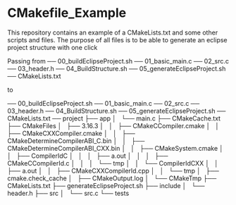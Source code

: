 # CMakefile_Example

This repository contains an example of a CMakeLists.txt and some other scripts and files.
The purpose of all files is to be able to generate an eclipse project structure with one click

Passing from 
── 00_buildEclipseProject.sh
── 01_basic_main.c
── 02_src.c
── 03_header.h
── 04_BuildStructure.sh
── 05_generateEclipseProject.sh
── CMakeLists.txt

to 

── 00_buildEclipseProject.sh
── 01_basic_main.c
── 02_src.c
── 03_header.h
── 04_BuildStructure.sh
── 05_generateEclipseProject.sh
── CMakeLists.txt
── project
    ├── app
    │   └── main.c
    ├── CMakeCache.txt
    ├── CMakeFiles
    │   ├── 3.16.3
    │   │   ├── CMakeCCompiler.cmake
    │   │   ├── CMakeCXXCompiler.cmake
    │   │   ├── CMakeDetermineCompilerABI_C.bin
    │   │   ├── CMakeDetermineCompilerABI_CXX.bin
    │   │   ├── CMakeSystem.cmake
    │   │   ├── CompilerIdC
    │   │   │   ├── a.out
    │   │   │   ├── CMakeCCompilerId.c
    │   │   │   └── tmp
    │   │   └── CompilerIdCXX
    │   │       ├── a.out
    │   │       ├── CMakeCXXCompilerId.cpp
    │   │       └── tmp
    │   ├── cmake.check_cache
    │   ├── CMakeOutput.log
    │   └── CMakeTmp
    ├── CMakeLists.txt
    ├── generateEclipseProject.sh
    ├── include
    │   └── header.h
    ├── src
    │   └── src.c
    └── tests

